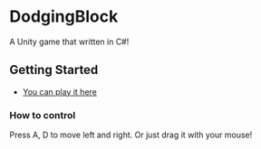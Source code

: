 # DodgingBlock
A Unity game that written in C#!

## Getting Started

* [You can play it here](http://danielcoding.com/Games/DodgingBlock/)

### How to control
Press A, D to move left and right.
Or just drag it with your mouse!
